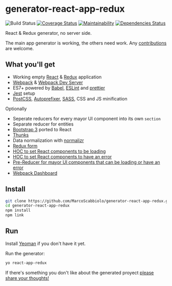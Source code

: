 # generator-react-app-redux 
![Build Status][travis] [![Coverage Status][coveralls-badge]][coveralls-status]
[![Maintainability][codeclimate-badge]][codeclimate-status] [![Dependencies Status][davis-badge]][davis]

React &amp; Redux generator, no server side.

The main app generator is working, the others need work. Any [contributions][contribute] are welcome.

## What you'll get

- Working empty [React][react] & [Redux][redux] application
- [Webpack][webpack] & [Webpack Dev Server][webpack-dev-server]
- ES7+ powered by [Babel][babel], [ESLint][eslint] and [prettier][prettier]
- [Jest][jest] setup
- [PostCSS][postcss], [Autoprefixer][autoprefixer], [SASS][sass], CSS and JS minification

Optionally

- Seperate reducers for every mayor UI component into its own `section`
- Separate reducer for entities
- [Bootstrap 3][react-bootstrap] ported to React
- [Thunks][redux-thunk]
- Data normalization with [normalizr][normalizr]
- [Redux form][redux-form]
- [HOC to set React components to be loading][react-hoc-loading]
- [HOC to set React components to have an error][react-bootstrap-hoc-error]
- [Pre-Reducer for mayor UI components that can be loading or have an error][redux-load-error]
- [Webpack Dashboard][webpack-dashboard]

## Install

```bash
git clone https://github.com/MarcoScabbiolo/generator-react-app-redux.git
cd generator-react-app-redux
npm install
npm link
```

## Run

Install [Yeoman][yeoman] if you don't have it yet.

Run the generator:
```bash
yo react-app-redux
```

If there's something you don't like about the generated proyect [please share your thoughts!][discussion-new]

[discussion-new]: https://github.com/MarcoScabbiolo/generator-react-app-redux/issues/new?labels=discussion
[yeoman]: http://yeoman.io/
[contribute]: Contributing.md
[travis]: https://travis-ci.org/MarcoScabbiolo/generator-react-app-redux.svg?branch=master "Travis CI build status"
[coveralls-status]: https://coveralls.io/github/MarcoScabbiolo/generator-react-app-redux?branch=master
[coveralls-badge]: https://coveralls.io/repos/github/MarcoScabbiolo/generator-react-app-redux/badge.svg?branch=master "Coveralls coverage status"
[codeclimate-status]: https://codeclimate.com/github/MarcoScabbiolo/generator-react-app-redux/maintainability
[codeclimate-badge]: https://api.codeclimate.com/v1/badges/52b628e0764aad1dff9d/maintainability "Code Climate Maintainability"
[davis]: https://david-dm.org/MarcoScabbiolo/generator-react-app-redux
[davis-badge]: https://david-dm.org/MarcoScabbiolo/generator-react-app-redux.svg
[react]: https://reactjs.org/
[redux]: https://redux.js.org/
[webpack]: https://webpack.js.org/
[webpack-dev-server]: https://webpack.js.org/guides/development/#using-webpack-dev-server
[babel]: https://babeljs.io/
[eslint]: https://eslint.org/
[prettier]: https://prettier.io/
[jest]: https://facebook.github.io/jest/
[postcss]: http://postcss.org/
[autoprefixer]: https://css-tricks.com/autoprefixer/
[sass]: http://sass-lang.com/
[react-bootstrap]: https://react-bootstrap.github.io/
[redux-thunk]: https://redux.js.org/docs/advanced/AsyncActions.html#async-action-creators
[redux-form]: https://redux-form.com/7.1.2/
[normalizr]: https://github.com/paularmstrong/normalizr#normalizr----
[react-hoc-loading]: https://github.com/MarcoScabbiolo/react-hoc-loading
[react-bootstrap-hoc-error]: https://github.com/MarcoScabbiolo/react-bootstrap-hoc-error
[redux-load-error]: https://github.com/MarcoScabbiolo/redux-load-error
[webpack-dashboard]: https://github.com/FormidableLabs/webpack-dashboard#webpack-dashboard
